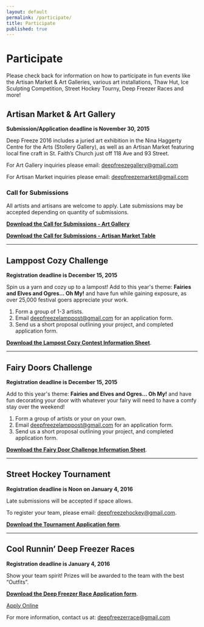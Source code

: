 ```yaml
---
layout: default
permalink: /participate/
title: Participate
published: true
---
```




# Participate
Please check back for information on how to participate in fun events like the Artisan Market & Art Galleries, various art installations, Thaw Hut, Ice Sculpting Competition, Street Hockey Tourny, Deep Freezer Races and more!

## Artisan Market & Art Gallery

**Submission/Application deadline is November 30, 2015**

Deep Freeze 2016 includes a juried art exhibition in the Nina Haggerty Centre for the Arts (Stollery Gallery), as well as an Artisan Market featuring local fine craft in St. Faith’s Church just off 118 Ave and 93 Street.

For Art Gallery inquiries please email: deepfreezegallery@gmail.com

For Artisan Market inquiries please email: deepfreezemarket@gmail.com

### Call for Submissions

All artists and artisans are welcome to apply. Late submissions may be accepted depending on quantity of submissions.

[**Download the Call for Submissions - Art Gallery**](https://www.dropbox.com/s/zjxowktgq92ibhg/DF2016-ArtGallery-Call.pdf?dl=0)

[**Download the Call for Submissions - Artisan Market Table**](https://www.dropbox.com/s/gtoqjq8iwp0kb9b/DF2016-Artisan-Call.pdf?dl=0)

<hr>

## Lamppost Cozy Challenge

**Registration deadline is December 15, 2015**

Spin us a yarn and cozy up to a lampost! Add to this year's theme: **Fairies and Elves and Ogres... Oh My!** and have fun while gaining exposure, as over 25,000 festival goers appreciate your work.

1. Form a group of 1-3 artists.
2. Email <deepfreezelamppost@gmail.com> for an application form.
3. Send us a short proposal outlining your project, and completed application form.

[**Download the Lampost Cozy Contest Information Sheet**](https://www.dropbox.com/s/mtgussjx2eb32ao/DF2016-LampostCozyContest.pdf?dl=0).
<hr>
 
## Fairy Doors Challenge
 
**Registration deadline is December 15, 2015**
 
Add to this year's theme: **Fairies and Elves and Ogres... Oh My!** and have fun decorating your door with whatever your fairy will need to have a comfy stay over the weekend! 
 
1. Form a group of artists or your on your own.
2. Email <deepfreezelamppost@gmail.com> for an application form.
3. Send us a short proposal outlining your project, and completed application form.
 
[**Download the Fairy Door Challenge Information Sheet**](https://www.dropbox.com/s/d28uolecwsbtknl/DF2016-FairyDoorsCall.pdf?dl=0).

<hr>

## Street Hockey Tournament

**Registration deadline is Noon on January 4, 2016**

Late submissions will be accepted if space allows.

To register your team, please email: <deepfreezehockey@gmail.com>.

[**Download the Tournament Application form**](https://www.dropbox.com/s/i07bo578qs4yjd5/DF2016-StreetHockey-Application.pdf?dl=0).

<hr>

## Cool Runnin’ Deep Freezer Races

**Registration deadline is January 4, 2016**

Show your team spirit! Prizes will be awarded to the team with the best “Outfits”.

[**Download the Deep Freezer Race Application form**](https://www.dropbox.com/s/z9e0xkgd66k7hf5/DF2016-DeepFreezerRace-Application.pdf?dl=0).

<a class="button small" href="/whats-on/freezer-race/apply/">Apply Online</a>

For more information, contact us at: <deepfreezerrace@gmail.com> 

<!-- 
## The Mummers Play Challenge

The Mummers Play Challenge is the contest for community people to form teams and, yes, write their own 15-20 minute play in rhyming verse for fun and prizes. Each team will present their performance on both Saturday and Sunday, at the Avenue Theatre.

To sign up, [download the application](https://www.dropbox.com/s/dvj002c5pbfwiov/AAMCEntryForm.pdf) form and drop it off at The Carrot Coffeehouse.

[Check out the full information on the Mummer Play Challenge here](/whats-on/mummers/) -->

<!--## Ice Sculptors

Deep Freeze presents the Eighth Annual Ice Sculpting Contest

2015 Sculpting Theme: **The RETURN of the Vikings!**

**January 10, 2015, 10:00 am to January 11, 2015 2:00 pm** at the Alberta Avenue Community League (9210 – 118 Avenue, Edmonton, AB)

1. First Place $500
1. Second Place $300
1. Third Place $100

We invite all artists to participate in creating a gallery of ice sculptures for all of Edmonton to enjoy. Artists are provided with ice blocks and an honorarium for their work.

Download the [Waiver and Registration form](https://www.dropbox.com/s/x4n119xd1y0huo3/DF2015-ChiselChainsaw-Application.pdf?dl=0).

Download the [General Info & Guidelines](https://www.dropbox.com/s/uqkzt92tt8bo5vp/DF2015-ChiselChainsaw-Guidelines.pdf?dl=0).

For more information contact: <deepfreezeice@gmail.com>

**Submission Deadline: Friday December 12, 2014** (Late application will be considered if space allows.) -->
 

